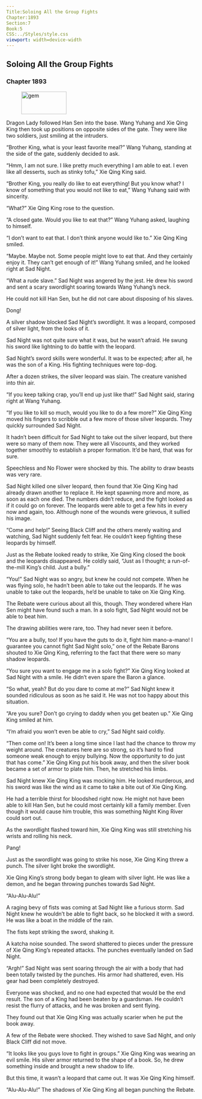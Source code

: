 ```yaml
---
Title:Soloing All the Group Fights 
Chapter:1893 
Section:7 
Book:5 
CSS:../Styles/style.css 
viewport: width=device-width
---
```

  
## Soloing All the Group Fights
### Chapter 1893
  
<figure>
	<img src="../Images/gem.gif" alt="gem" id="gem" width="120" height="60" />
</figure>
  

  
Dragon Lady followed Han Sen into the base. Wang Yuhang and Xie Qing King then took up positions on opposite sides of the gate. They were like two soldiers, just smiling at the intruders.

“Brother King, what is your least favorite meal?” Wang Yuhang, standing at the side of the gate, suddenly decided to ask.

“Hmm, I am not sure. I like pretty much everything I am able to eat. I even like all desserts, such as stinky tofu,” Xie Qing King said.

“Brother King, you really do like to eat everything! But you know what? I know of something that you would not like to eat,” Wang Yuhang said with sincerity.

“What?” Xie Qing King rose to the question.

“A closed gate. Would you like to eat that?” Wang Yuhang asked, laughing to himself.

“I don’t want to eat that. I don’t think anyone would like to.” Xie Qing King smiled.

“Maybe. Maybe not. Some people might love to eat that. And they certainly enjoy it. They can’t get enough of it!” Wang Yuhang smiled, and he looked right at Sad Night.

“What a rude slave.” Sad Night was angered by the jest. He drew his sword and sent a scary swordlight soaring towards Wang Yuhang’s neck.

He could not kill Han Sen, but he did not care about disposing of his slaves.

Dong!

A silver shadow blocked Sad Night’s swordlight. It was a leopard, composed of silver light, from the looks of it.

Sad Night was not quite sure what it was, but he wasn’t afraid. He swung his sword like lightning to do battle with the leopard.

Sad Night’s sword skills were wonderful. It was to be expected; after all, he was the son of a King. His fighting techniques were top-dog.

After a dozen strikes, the silver leopard was slain. The creature vanished into thin air.

“If you keep talking crap, you’ll end up just like that!” Sad Night said, staring right at Wang Yuhang.

“If you like to kill so much, would you like to do a few more?” Xie Qing King moved his fingers to scribble out a few more of those silver leopards. They quickly surrounded Sad Night.

It hadn’t been difficult for Sad Night to take out the silver leopard, but there were so many of them now. They were all Viscounts, and they worked together smoothly to establish a proper formation. It’d be hard, that was for sure.

Speechless and No Flower were shocked by this. The ability to draw beasts was very rare.

Sad Night killed one silver leopard, then found that Xie Qing King had already drawn another to replace it. He kept spawning more and more, as soon as each one died. The numbers didn’t reduce, and the fight looked as if it could go on forever. The leopards were able to get a few hits in every now and again, too. Although none of the wounds were grievous, it sullied his image.

“Come and help!” Seeing Black Cliff and the others merely waiting and watching, Sad Night suddenly felt fear. He couldn’t keep fighting these leopards by himself.

Just as the Rebate looked ready to strike, Xie Qing King closed the book and the leopards disappeared. He coldly said, “Just as I thought; a run-of-the-mill King’s child. Just a bully.”

“You!” Sad Night was so angry, but knew he could not compete. When he was flying solo, he hadn’t been able to take out the leopards. If he was unable to take out the leopards, he’d be unable to take on Xie Qing King.

The Rebate were curious about all this, though. They wondered where Han Sen might have found such a man. In a solo fight, Sad Night would not be able to beat him.

The drawing abilities were rare, too. They had never seen it before.

“You are a bully, too! If you have the guts to do it, fight him mano-a-mano! I guarantee you cannot fight Sad Night solo,” one of the Rebate Barons shouted to Xie Qing King, referring to the fact that there were so many shadow leopards.

“You sure you want to engage me in a solo fight?” Xie Qing King looked at Sad Night with a smile. He didn’t even spare the Baron a glance.

“So what, yeah? But do you dare to come at me?” Sad Night knew it sounded ridiculous as soon as he said it. He was not too happy about this situation.

“Are you sure? Don’t go crying to daddy when you get beaten up.” Xie Qing King smiled at him.

“I’m afraid you won’t even be able to cry,” Sad Night said coldly.

“Then come on! It’s been a long time since I last had the chance to throw my weight around. The creatures here are so strong, so it’s hard to find someone weak enough to enjoy bullying. Now the opportunity to do just that has come.” Xie Qing King put his book away, and then the silver book became a set of armor to plate him. Then, he stretched his limbs.

Sad Night knew Xie Qing King was mocking him. He looked murderous, and his sword was like the wind as it came to take a bite out of Xie Qing King.

He had a terrible thirst for bloodshed right now. He might not have been able to kill Han Sen, but he could most certainly kill a family member. Even though it would cause him trouble, this was something Night King River could sort out.

As the swordlight flashed toward him, Xie Qing King was still stretching his wrists and rolling his neck.

Pang!

Just as the swordlight was going to strike his nose, Xie Qing King threw a punch. The silver light broke the swordlight.

Xie Qing King’s strong body began to gleam with silver light. He was like a demon, and he began throwing punches towards Sad Night.

“Alu-Alu-Alu!”

A raging bevy of fists was coming at Sad Night like a furious storm. Sad Night knew he wouldn’t be able to fight back, so he blocked it with a sword. He was like a boat in the middle of the rain.

The fists kept striking the sword, shaking it.

A katcha noise sounded. The sword shattered to pieces under the pressure of Xie Qing King’s repeated attacks. The punches eventually landed on Sad Night.

“Argh!” Sad Night was sent soaring through the air with a body that had been totally twisted by the punches. His armor had shattered, even. His gear had been completely destroyed.

Everyone was shocked, and no one had expected that would be the end result. The son of a King had been beaten by a guardsman. He couldn’t resist the flurry of attacks, and he was broken and sent flying.

They found out that Xie Qing King was actually scarier when he put the book away.

A few of the Rebate were shocked. They wished to save Sad Night, and only Black Cliff did not move.

“It looks like you guys love to fight in groups.” Xie Qing King was wearing an evil smile. His silver armor returned to the shape of a book. So, he drew something inside and brought a new shadow to life.

But this time, it wasn’t a leopard that came out. It was Xie Qing King himself.

“Alu-Alu-Alu!” The shadows of Xie Qing King all began punching the Rebate.
